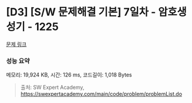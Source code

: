 # [D3] [S/W 문제해결 기본] 7일차 - 암호생성기 - 1225 

[문제 링크](https://swexpertacademy.com/main/code/problem/problemDetail.do?contestProbId=AV14uWl6AF0CFAYD) 

### 성능 요약

메모리: 19,924 KB, 시간: 126 ms, 코드길이: 1,018 Bytes



> 출처: SW Expert Academy, https://swexpertacademy.com/main/code/problem/problemList.do